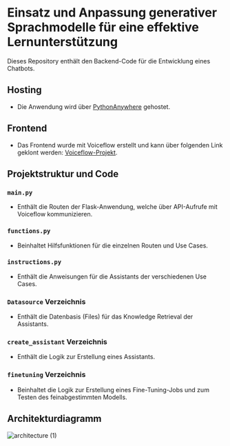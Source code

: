 # Einsatz und Anpassung generativer Sprachmodelle für eine effektive Lernunterstützung

Dieses Repository enthält den Backend-Code für die Entwicklung eines Chatbots.

## Hosting
- Die Anwendung wird über [PythonAnywhere](https://www.pythonanywhere.com/) gehostet.

## Frontend
- Das Frontend wurde mit Voiceflow erstellt und kann über folgenden Link geklont werden: [Voiceflow-Projekt](https://creator.voiceflow.com/dashboard?import=66758c370d33ccc116268bbb).

## Projektstruktur und Code
### `main.py`
- Enthält die Routen der Flask-Anwendung, welche über API-Aufrufe mit Voiceflow kommunizieren.

### `functions.py`
- Beinhaltet Hilfsfunktionen für die einzelnen Routen und Use Cases.

### `instructions.py`
- Enthält die Anweisungen für die Assistants der verschiedenen Use Cases.

### `Datasource` Verzeichnis
- Enthält die Datenbasis (Files) für das Knowledge Retrieval der Assistants.

### `create_assistant` Verzeichnis
- Enthält die Logik zur Erstellung eines Assistants.

### `finetuning` Verzeichnis
- Beinhaltet die Logik zur Erstellung eines Fine-Tuning-Jobs und zum Testen des feinabgestimmten Modells.

## Architekturdiagramm  
![architecture (1)](https://github.com/ZoeSuam/BA2024_tutorbot/assets/92214462/382a6d72-7bb2-40fd-9b7a-128f1fecedd2)





